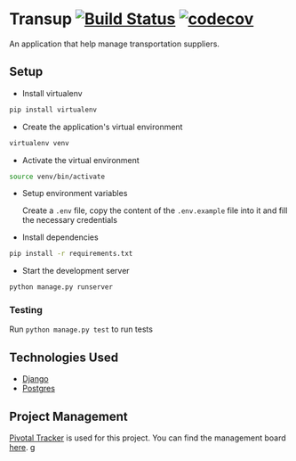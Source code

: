 # Transup [![Build Status](https://travis-ci.com/otseobande/transup.svg?branch=develop)](https://travis-ci.com/otseobande/transup) [![codecov](https://codecov.io/gh/otseobande/transup/branch/develop/graph/badge.svg)](https://codecov.io/gh/otseobande/transup)

An application that help manage transportation suppliers.


## Setup

- Install virtualenv

```bash
pip install virtualenv
```

- Create the application's virtual environment

```bash
virtualenv venv
```

- Activate the virtual environment

```bash
source venv/bin/activate
```

- Setup environment variables

  Create a `.env` file, copy the content of the `.env.example` file into it and fill the necessary credentials

- Install dependencies

```bash
pip install -r requirements.txt
```

- Start the development server

```bash
python manage.py runserver
```

### Testing

Run `python manage.py test` to run tests

## Technologies Used

- [Django](https://www.djangoproject.com/)
- [Postgres](https://www.postgresql.org/)


## Project Management

[Pivotal Tracker](https://www.pivotaltracker.com) is used for this project. You can find the management board [here](https://www.pivotaltracker.com/n/projects/2376016).
g
